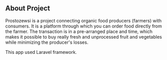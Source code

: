 

## About Project

Prostozewsi is a project connecting organic food producers (farmers) with consumers. It is a platform through which you can order food directly from the farmer. The transaction is in a pre-arranged place and time, which makes it possible to buy really fresh and unprocessed fruit and vegetables while minimizing the producer's losses.

This app used Laravel framework.

